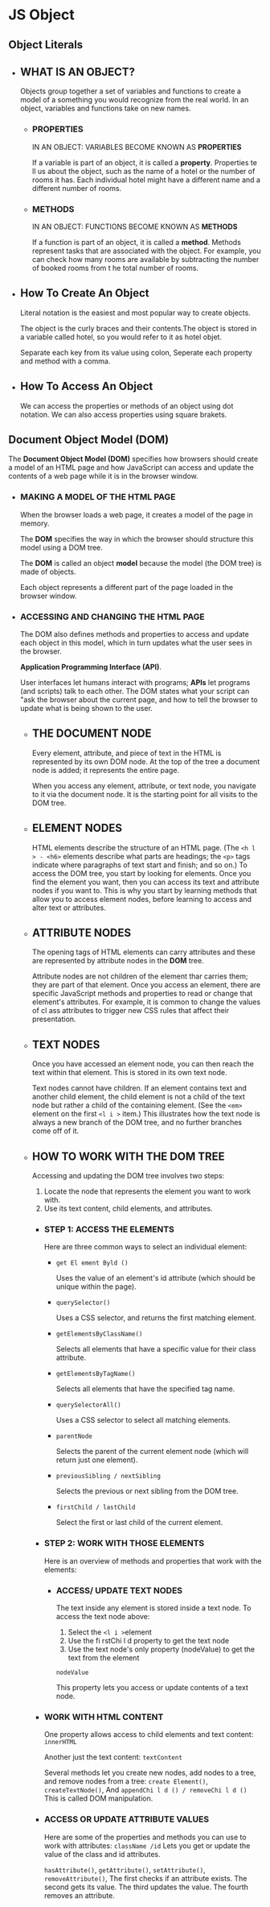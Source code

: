 # JS Object

## Object Literals

  - ## WHAT IS AN OBJECT?

    Objects group together a set of variables and functions to create a model of a something you would recognize from the real world. In an object, variables and functions take on new names.

    - ### PROPERTIES

      IN AN OBJECT: VARIABLES BECOME KNOWN AS **PROPERTIES**
      
       If a variable is part of an object, it is called a **property**. Properties te ll us about the object, such as the name of a hotel or the number of rooms it has. Each individual hotel might have a different name and a different number of rooms.

    - ### METHODS 

      IN AN OBJECT: FUNCTIONS BECOME KNOWN AS **METHODS**

      If a function is part of an object, it is called a **method**. Methods represent tasks that are associated with the object. For example, you can check how many rooms are available by subtracting the number of booked rooms from t he total number of rooms.

  - ## How To Create An Object

    Literal notation is the easiest and most popular way to create objects.

    The object is the curly braces and their contents.The object is stored in a variable called hotel, so you would refer to it as hotel objet.

    Separate each key from its value using colon, Seperate each property and method with a comma.

  - ## How To Access An Object

    We can access the properties or methods of an object using dot notation.
    We can also access properties using square brakets.

## Document Object Model (DOM)

The **Document Object Model (DOM)** specifies
how browsers should create a model of an HTML
page and how JavaScript can access and update the
contents of a web page while it is in the browser window.

- ### MAKING A MODEL OF THE HTML PAGE

  When the browser loads a web page, it
  creates a model of the page in memory.

  The **DOM** specifies the way in which the
  browser should structure this model using
  a DOM tree.

  The **DOM** is called an object **model**
  because the model (the DOM tree) is
  made of objects.

  Each object represents a different part of
  the page loaded in the browser window.

- ### ACCESSING AND CHANGING THE HTML PAGE

  The DOM also defines methods and
  properties to access and update each
  object in this model, which in turn updates
  what the user sees in the browser.

  **Application Programming Interface (API)**.

  User interfaces let humans interact with
  programs; **APls** let programs (and scripts)
  talk to each other. The DOM states what
  your script can "ask the browser about the
  current page, and how to tell the browser
  to update what is being shown to the user.

  - ## THE DOCUMENT NODE

    Every element, attribute, and piece of text in the
    HTML is represented by its own DOM node.
    At the top of the tree a document node is added; it
    represents the entire page.

    When you access any element, attribute, or text
    node, you navigate to it via the document node. It is
    the starting point for all visits to the DOM tree.

  - ## ELEMENT NODES

    HTML elements describe the structure of an HTML
    page. (The `<h l > - <h6>` elements describe what
    parts are headings; the `<p>` tags indicate where
    paragraphs of text start and finish; and so on.)
    To access the DOM tree, you start by looking for
    elements. Once you find the element you want, then
    you can access its text and attribute nodes if you
    want to. This is why you start by learning methods
    that allow you to access element nodes, before
    learning to access and alter text or attributes.

  - ## ATTRIBUTE NODES

    The opening tags of HTML elements can carry
    attributes and these are represented by attribute
    nodes in the **DOM** tree.

    Attribute nodes are not children of the element thar
    carries them; they are part of that element. Once
    you access an element, there are specific JavaScript
    methods and properties to read or change that
    element's attributes. For example, it is common to
    change the values of cl ass attributes to trigger new
    CSS rules that affect their presentation.

  - ## TEXT NODES

    Once you have accessed an element node, you
    can then reach the text within that element. This is
    stored in its own text node.

    Text nodes cannot have children. If an element
    contains text and another child element, the child
    element is not a child of the text node but rather
    a child of the containing element. (See the `<em>`
    element on the first `<l i >` item.) This illustrates how
    the text node is always a new branch of the DOM
    tree, and no further branches come off of it.

  - ## HOW TO WORK WITH THE DOM TREE

    Accessing and updating the DOM tree involves two steps:
    1. Locate the node that represents the element you want to work with.
    2. Use its text content, child elements, and attributes.

    - ### STEP 1: ACCESS THE ELEMENTS

      Here are three common ways to select an individual element:

        - `get El ement Byld ()`

          Uses the value of an element's id attribute (which should be
          unique within the page).

        - `querySelector()`

          Uses a CSS selector, and returns the first matching element.

        - `getElementsByClassName()`

          Selects all elements that have a specific value for their class attribute.

        - `getElementsByTagName()`

          Selects all elements that have the specified tag name.

        - `querySelectorAll()`

          Uses a CSS selector to select all matching elements.

        - `parentNode`

          Selects the parent of the current element node (which will return just one element).

        - `previousSibling / nextSibling`

          Selects the previous or next sibling from the DOM tree.

        - `firstChild / lastChild`

          Select the first or last child of the current element.

    - ### STEP 2: WORK WITH THOSE ELEMENTS

      Here is an overview of methods and properties that work with the elements:
      
      - ### ACCESS/ UPDATE TEXT NODES

        The text inside any element is
        stored inside a text node. To
        access the text node above:
        1. Select the `<l i >`element
        2. Use the fi rstChi l d property
        to get the text node
        3. Use the text node's only
        property (nodeValue) to get
        the text from the element

        `nodeValue`

          This property lets you access or update contents of a text node.

    - ### WORK WITH HTML CONTENT

      One property allows access to
      child elements and text content:
      `innerHTML`

      Another just the text content:
      `textContent`

      Several methods let you create
      new nodes, add nodes to a tree,
      and remove nodes from a tree:
      `create Element()`,
      `createTextNode()`,
       And `appendChi l d () / removeChi l d ()`
      This is called DOM manipulation.

    - ### ACCESS OR UPDATE ATTRIBUTE VALUES

      Here are some of the properties
      and methods you can use to
      work with attributes:
      `className /id`
      Lets you get or update the value
      of the class and id attributes.

      `hasAttribute()`, 
      `getAttribute()`, 
      `setAttribute()`, 
      `removeAttribute()`, 
      The first checks if an attribute
      exists. The second gets its value.
      The third updates the value.
      The fourth removes an attribute.

